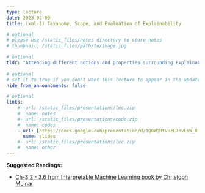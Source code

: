 ```yaml
---
type: lecture
date: 2023-08-09
title: (xml-1) Taxonomy, Scope, and Evaluation of Explainability

# optional
# please use /static_files/notes directory to store notes
# thumbnail: /static_files/path/to/image.jpg

# optional
tldr: "Attending different notions and properties surrounding Explainability."
  
# optional
# set it to true if you don't want this lecture to appear in the updates section
hide_from_announcments: false

# optional
links: 
    #- url: /static_files/presentations/lec.zip
    #  name: notes
    #- url: /static_files/presentations/code.zip
    #  name: codes
    - url: [https://docs.google.com/presentation/d/1Q0WQRtVHzL7bvLsW_8l8uIs4gxCGQS2YGVj-6ksbyE0/edit?usp=sharing](https://docs.google.com/presentation/d/1l8TxEmpk2IzA9AiJfgX0ilEIhcmEaT3nJ8x3xjS--N8/edit?usp=sharing)
      name: slides
    #- url: /static_files/presentations/lec.zip
    #  name: other
---
```


**Suggested Readings:**
- [Ch-3.2 - 3.6 from Interpretable Machine Learning book by Christoph Molnar](https://christophm.github.io/interpretable-ml-book/interpretability-importance.html)

